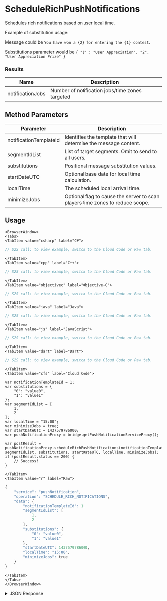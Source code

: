 # ScheduleRichPushNotifications

Schedules rich notifications based on user local time.

Example of substitution usage:

Message could be `You have won a {2} for entering the {1} contest`.

Substitutions parameter would be `{ "1" : "User Appreciation", "2", "User Appreciation Prize" }`

### Results

| Name             | Description                                     |
| ---------------- | ----------------------------------------------- |
| notificationJobs | Number of notification jobs/time zones targeted |

<PartialServop service_name="pushNotification" operation_name="SCHEDULE_RICH_NOTIFICATIONS" />

## Method Parameters

| Parameter              | Description                                                                   |
| ---------------------- | ----------------------------------------------------------------------------- |
| notificationTemplateId | Identifies the template that will determine the message content.              |
| segmentIdList          | List of target segments. Omit to send to all users.                           |
| substitutions          | Positional message substitution values.                                       |
| startDateUTC           | Optional base date for local time calculation.                                |
| localTime              | The scheduled local arrival time.                                             |
| minimizeJobs           | Optional flag to cause the server to scan players time zones to reduce scope. |

## Usage

```mdx-code-block
<BrowserWindow>
<Tabs>
<TabItem value="csharp" label="C#">
```

```csharp
// S2S call: to view example, switch to the Cloud Code or Raw tab.
```

```mdx-code-block
</TabItem>
<TabItem value="cpp" label="C++">
```

```cpp
// S2S call: to view example, switch to the Cloud Code or Raw tab.
```

```mdx-code-block
</TabItem>
<TabItem value="objectivec" label="Objective-C">
```

```objectivec
// S2S call: to view example, switch to the Cloud Code or Raw tab.
```

```mdx-code-block
</TabItem>
<TabItem value="java" label="Java">
```

```java
// S2S call: to view example, switch to the Cloud Code or Raw tab.
```

```mdx-code-block
</TabItem>
<TabItem value="js" label="JavaScript">
```

```javascript
// S2S call: to view example, switch to the Cloud Code or Raw tab.
```

```mdx-code-block
</TabItem>
<TabItem value="dart" label="Dart">
```

```dart
// S2S call: to view example, switch to the Cloud Code or Raw tab.
```

```mdx-code-block
</TabItem>
<TabItem value="cfs" label="Cloud Code">
```

```cfscript
var notificationTemplateId = 1;
var substitutions = {
	"0": "value0",
	"1": "value1"
};
var segmentIdList = [
	1,
	2
];
var localTime = "15:00";
var minimizeJobs = true;
var startDateUTC = 1437579786000;
var pushNotificationProxy = bridge.getPushNotificationServiceProxy();

var postResult = pushNotificationProxy.scheduleRichPushNotifications(notificationTemplateId, segmentIdList, substitutions, startDateUTC, localTime, minimizeJobs);
if (postResult.status == 200) {
    // Success!
}
```

```mdx-code-block
</TabItem>
<TabItem value="r" label="Raw">
```

```r
{
	"service": "pushNotification",
	"operation": "SCHEDULE_RICH_NOTIFICATIONS",
	"data": {
		"notificationTemplateId": 1,
		"segmentIdList": [
			1,
			2
		],
		"substitutions": {
			"0": "value0",
			"1": "value1"
		},
		"startDateUTC": 1437579786000,
		"localTime": "15:00",
		"minimizeJobs": true
	}
}
```

```mdx-code-block
</TabItem>
</Tabs>
</BrowserWindow>
```

<details>
<summary>JSON Response</summary>

```json
{
    "packetId": 1,
    "messageResponses": [
        {
            "status": 200,
            "data": {
                "notificationJobs": 4
            }
        }
    ]
}
```

</details>

